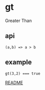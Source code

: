 # gt

Greater Than

## api

```
(a,b) => a > b
```

## example

```
gt(3,2) === true
```

[README](../../../README.md)
